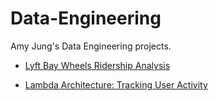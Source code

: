 # Data-Engineering
Amy Jung's Data Engineering projects.

- [Lyft Bay Wheels Ridership Analysis](https://github.com/redcarrott/Data-Engineering/blob/main/projects/Lyft_Bay_Wheels_Ridership.ipynb)

- [Lambda Architecture: Tracking User Activity](https://github.com/redcarrott/Data-Engineering/blob/main/projects/Tracking_User_Activity.ipynb)
